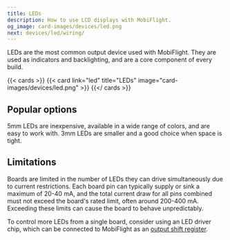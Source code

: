 ```yaml
---
title: LEDs
description: How to use LCD displays with MobiFlight.
og_image: card-images/devices/led.png
next: devices/led/wiring/
---
```


LEDs are the most common output device used with MobiFlight. They are used as indicators and backlighting, and are a core component of every build.

{{< cards >}}
{{< card link="led" title="LEDs" image="card-images/devices/led.png" >}}
{{</ cards >}}

## Popular options

5mm LEDs are inexpensive, available in a wide range of colors, and are easy to work with. 3mm LEDs are smaller and a good choice when space is tight.

## Limitations

Boards are limited in the number of LEDs they can drive simultaneously due to current restrictions. Each board pin can typically supply or sink a maximum of 20-40 mA, and the total current draw for all pins combined must not exceed the board's rated limit, often around 200-400 mA. Exceeding these limits can cause the board to behave unpredictably.

To control more LEDs from a single board, consider using an LED driver chip, which can be connected to MobiFlight as an [output shift register](/devices/output-shift-register).
